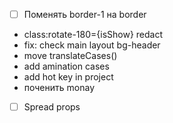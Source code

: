 - [ ] Поменять border-1 на border
- class:rotate-180={isShow} redact
- fix: check main layout bg-header
- move translateCases()
- add amination cases
- add hot key in project
- поченить monay

<!-- Svelte.doc -->

- [ ] Spread props
